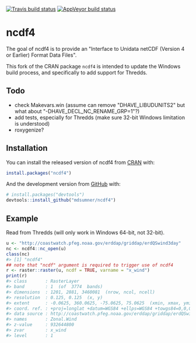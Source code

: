 
[![Travis build status](https://travis-ci.org/mdsumner/ncdf4.svg?branch=master)](https://travis-ci.org/mdsumner/ncdf4) [![AppVeyor build status](https://ci.appveyor.com/api/projects/status/github/mdsumner/ncdf4-7fwm0?branch=master&svg=true)](https://ci.appveyor.com/project/mdsumner/ncdf4-7fwm0)

<!-- README.md is generated from README.Rmd. Please edit that file -->
ncdf4
=====

The goal of ncdf4 is to provide an "Interface to Unidata netCDF (Version 4 or Earlier) Format Data Files".

This fork of the CRAN package `ncdf4` is intended to update the Windows build process, and specifically to add support for Thredds.

Todo
----

-   check Makevars.win (assume can remove "DHAVE\_LIBUDUNITS2" but what about "-DHAVE\_DECL\_NC\_RENAME\_GRP=1"?)
-   add tests, especially for Thredds (make sure 32-bit Windows limitation is understood)
-   roxygenize?

Installation
------------

You can install the released version of ncdf4 from [CRAN](https://CRAN.R-project.org) with:

``` r
install.packages("ncdf4")
```

And the development version from [GitHub](https://github.com/) with:

``` r
# install.packages("devtools")
devtools::install_github("mdsumner/ncdf4")
```

Example
-------

Read from Thredds (will only work in Windows 64-bit, not 32-bit).

``` r
u <- "http://coastwatch.pfeg.noaa.gov/erddap/griddap/erdQSwind3day"
nc <- ncdf4::nc_open(u)
class(nc)
#> [1] "ncdf4"
## note that "ncdf" argument is required to trigger use of ncdf4
r <- raster::raster(u, ncdf = TRUE, varname = "x_wind")
print(r)
#> class       : RasterLayer 
#> band        : 1  (of  3774  bands)
#> dimensions  : 1201, 2881, 3460081  (nrow, ncol, ncell)
#> resolution  : 0.125, 0.125  (x, y)
#> extent      : -0.0625, 360.0625, -75.0625, 75.0625  (xmin, xmax, ymin, ymax)
#> coord. ref. : +proj=longlat +datum=WGS84 +ellps=WGS84 +towgs84=0,0,0 
#> data source : http://coastwatch.pfeg.noaa.gov/erddap/griddap/erdQSwind3day 
#> names       : Zonal.Wind 
#> z-value     : 932644800 
#> zvar        : x_wind 
#> level       : 1
```
